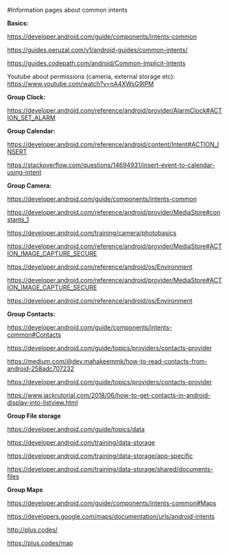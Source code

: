 #Information pages about common intents

**Basics:**

https://developer.android.com/guide/components/intents-common

https://guides.peruzal.com/v1/android-guides/common-intents/

https://guides.codepath.com/android/Common-Implicit-Intents

Youtube about permissions (cameria, external storage etc): https://www.youtube.com/watch?v=nA4XWsG9IPM

**Group Clock:**

https://developer.android.com/reference/android/provider/AlarmClock#ACTION_SET_ALARM

**Group Calendar:**

https://developer.android.com/reference/android/content/Intent#ACTION_INSERT

https://stackoverflow.com/questions/14694931/insert-event-to-calendar-using-intent

**Group Camera:**

https://developer.android.com/guide/components/intents-common

https://developer.android.com/reference/android/provider/MediaStore#constants_1

https://developer.android.com/training/camera/photobasics

https://developer.android.com/reference/android/provider/MediaStore#ACTION_IMAGE_CAPTURE_SECURE

https://developer.android.com/reference/android/os/Environment

https://developer.android.com/reference/android/provider/MediaStore#ACTION_IMAGE_CAPTURE_SECURE

https://developer.android.com/reference/android/os/Environment

**Group Contacts:**

https://developer.android.com/guide/components/intents-common#Contacts

https://developer.android.com/guide/topics/providers/contacts-provider

https://medium.com/@dev.mahakeemmk/how-to-read-contacts-from-android-258adc707232

https://developer.android.com/guide/topics/providers/contacts-provider

https://www.jackrutorial.com/2018/06/how-to-get-contacts-in-android-display-into-listview.html

**Group File storage**

https://developer.android.com/guide/topics/data

https://developer.android.com/training/data-storage

https://developer.android.com/training/data-storage/app-specific

https://developer.android.com/training/data-storage/shared/documents-files




**Group Maps**

https://developer.android.com/guide/components/intents-common#Maps

https://developers.google.com/maps/documentation/urls/android-intents

http://plus.codes/

https://plus.codes/map


